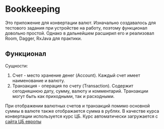# Bookkeeping
Это приложение для конвертации валют. Изначально создавалось для тестового задания при устройстве на работу, 
поэтому функционал довольно простой. Однако в дальнейшем расширил его и реализовал Room, Dagger, RxJava для практики.  

## Функционал
Сущности:
1. Счет - место хранение денег (Account). Каждый счет имеет наименование и валюту.
2. Транзакция - операция по счету (Transaction). Содержит сегодняшнюю дату, сумму, валюту и комментарий. Транзакции могут быть как приходными, так и расходными.

При отображении валютных счетов и транзакций помимо основной суммы в валюте также отображается сумма в рублях. В качестве курса конвертации используется курс ЦБ. Курс автоматически загружается с [сайта ЦБ европы](www.ecb.europa.eu)


